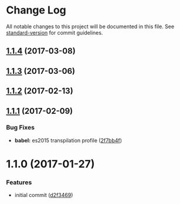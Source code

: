 # Change Log

All notable changes to this project will be documented in this file. See [standard-version](https://github.com/conventional-changelog/standard-version) for commit guidelines.

<a name="1.1.4"></a>
## [1.1.4](https://github.com/prepair/parse-price/compare/v1.1.3...v1.1.4) (2017-03-08)



<a name="1.1.3"></a>
## [1.1.3](https://github.com/prepair/parse-price/compare/v1.1.2...v1.1.3) (2017-03-06)



<a name="1.1.2"></a>
## [1.1.2](https://github.com/prepair/parse-price/compare/v1.1.1...v1.1.2) (2017-02-13)



<a name="1.1.1"></a>
## [1.1.1](https://github.com/prepair/parse-price/compare/v1.1.0...v1.1.1) (2017-02-09)


### Bug Fixes

* **babel:** es2015 transpilation profile ([2f7bb4f](https://github.com/prepair/parse-price/commit/2f7bb4f))



<a name="1.1.0"></a>
# 1.1.0 (2017-01-27)


### Features

* initial commit ([d2f3469](https://github.com/prepair/parse-price/commit/d2f3469))
